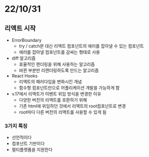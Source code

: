 # 22/10/31

## 리액트 시작

- ErrorBoundary
	- try / catch문 대신 리액트 컴포넌트의 에러를 잡아낼 수 있는 컴포넌트
	- 에러를 잡아낼 컴포넌트를 감싸는 형태로 사용
- diff 알고리즘
	- 효율적인 렌더링을 위해 사용하는 알고리즘
	- 바뀐 부분만 리렌더링하도록 만드는 알고리즘
- React Hooks
	- 리액트의 패러다임을 변화시킨 개념
	- 함수형 컴포넌트만으로 어플리케이션 개발을 가능하게 함
- v.17에서 리액트가 이벤트 위임 방식을 변경한 이유
	- 다양한 버전의 리액트를 호환하기 위해
	- 기존 html에 위임하던 것에서 리액트의 root컴포넌트로 변경
	- root마다 다른 버전의 리액트를 사용할 수 있게 됨

### 3가지 특징

- 선언적이다
- 컴포넌트 기반이다
- 멀티플랫폼을 지원한다